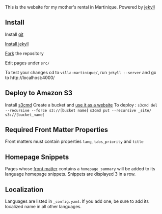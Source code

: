 This is the website for my mother's rental in Martinique.
Powered by [jekyll](http://jekyllrb.com/)

Install
-------
Install [git](http://git-scm.org)

[Install jekyll](https://github.com/mojombo/jekyll/wiki/Install)

[Fork](https://help.github.com/articles/fork-a-repo) the repository

Edit pages under `src/`

To test your changes cd to `villa-martinique/`, run `jekyll --server` and go to http://localhost:4000/

Deploy to Amazon S3
---------
Install [s3cmd](http://s3tools.org/download)
Create a bucket and [use it as a website](http://docs.amazonwebservices.com/AmazonS3/latest/dev/WebsiteHosting.html)
To deploy :
`s3cmd del --recursive --force s3://[bucket name]`
`s3cmd put --recursive _site/ s3://[bucket_name]`

Required Front Matter Properties
--------------------------------
Front matters must contain properties `lang`, `tabs_priority` and `title`

Homepage Snippets
-----------------
Pages whose [front matter](https://github.com/mojombo/jekyll/wiki/YAML-Front-Matter) contains a `homepage_summary` will be added to its language homepage snippets. Snippets are displayed 3 in a row.

Localization
------------
Languages are listed in `_config.yaml`. If you add one, be sure to add its localized name in all other languages.

